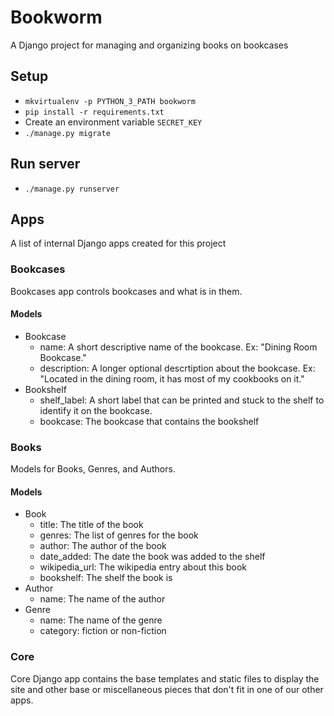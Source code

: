# Bookworm

A Django project for managing and organizing books on bookcases

## Setup
* `mkvirtualenv -p PYTHON_3_PATH bookworm`
* `pip install -r requirements.txt`
* Create an environment variable `SECRET_KEY`
* `./manage.py migrate`

## Run server
* `./manage.py runserver`


## Apps
A list of internal Django apps created for this project

### Bookcases
Bookcases app controls bookcases and what is in them.

#### Models
* Bookcase
    * name: A short descriptive name of the bookcase. Ex: "Dining Room Bookcase."
    * description: A longer optional descrtiption about the bookcase. Ex: "Located in the dining room, it has most of my cookbooks on it."
* Bookshelf
    * shelf_label: A short label that can be printed and stuck to the shelf to identify it on the bookcase.
    * bookcase: The bookcase that contains the bookshelf

### Books
Models for Books, Genres, and Authors.

#### Models
* Book
    * title: The title of the book
    * genres: The list of genres for the book
    * author: The author of the book
    * date_added: The date the book was added to the shelf
    * wikipedia_url: The wikipedia entry about this book
    * bookshelf: The shelf the book is
* Author
    * name: The name of the author
* Genre
    * name: The name of the genre
    * category: fiction or non-fiction

### Core
Core Django app contains the base templates and static files to display the site and other base or miscellaneous pieces that don't fit in one of our other apps.
